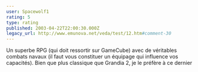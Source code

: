 ```yaml
---
user: Spacewolf1
rating: 5
type: rating
published: 2003-04-22T22:00:30.000Z
legacy_url: http://www.emunova.net/veda/test/12.htm#comment-30
---
```

Un superbe RPG (qui doit ressortir sur GameCube) avec de véritables combats navaux (il faut vous constituer un équipage qui influence vos capacités). Bien que plus classique que Grandia 2, je le préfère à ce dernier